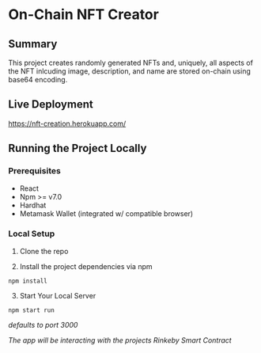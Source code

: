 # On-Chain NFT Creator

## Summary
This project creates randomly generated NFTs and, uniquely, all aspects of the NFT inlcuding image, description, and name are stored on-chain using base64 encoding. 

## Live Deployment
https://nft-creation.herokuapp.com/

## Running the Project Locally
### Prerequisites
- React
- Npm >= v7.0
- Hardhat
- Metamask Wallet (integrated w/ compatible browser)

### Local Setup 
1. Clone the repo

2. Install the project dependencies via npm
```
npm install
```
3. Start Your Local Server
```
npm start run
```
*defaults to port 3000*

*The app will be interacting with the projects Rinkeby Smart Contract*
